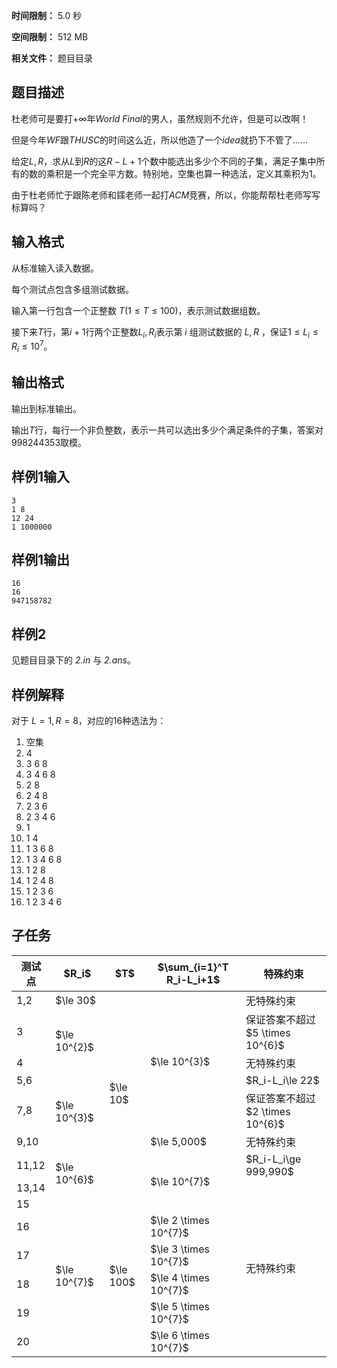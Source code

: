 


**时间限制：** 5.0 秒 


**空间限制：** 512 MB

**相关文件：** 题目目录




## 题目描述

杜老师可是要打$+\infty$年$World~Final$的男人，虽然规则不允许，但是可以改啊！

但是今年$WF$跟$THUSC$的时间这么近，所以他造了一个$idea$就扔下不管了……

给定$L,R$，求从$L$到$R$的这$R-L+1$个数中能选出多少个不同的子集，满足子集中所有的数的乘积是一个完全平方数。特别地，空集也算一种选法，定义其乘积为$1$。

由于杜老师忙于跟陈老师和鏼老师一起打$ACM$竞赛，所以，你能帮帮杜老师写写标算吗？

## 输入格式

从标准输入读入数据。

每个测试点包含多组测试数据。

输入第一行包含一个正整数 $T(1\le T\le 100)$，表示测试数据组数。

接下来$T$行，第$i+1$行两个正整数$L_i,R_i$表示第 $i$ 组测试数据的 $L,R$ ，保证$1\le L_i\le R_i\le 10^{7}$。

## 输出格式

输出到标准输出。

输出$T​$行，每行一个非负整数，表示一共可以选出多少个满足条件的子集，答案对$998244353​$取模。






## 样例1输入

```plain
3
1 8
12 24
1 1000000

```



## 样例1输出

```plain
16
16
947158782

```
## 样例2

见题目目录下的 *2.in* 与 *2.ans*。

## 样例解释

对于 $L=1,R=8$，对应的$16$种选法为：

1. 空集
2. 4 
3. 3 6 8 
4. 3 4 6 8 
5. 2 8 
6. 2 4 8 
7. 2 3 6 
8. 2 3 4 6 
9. 1 
10. 1 4 
11. 1 3 6 8 
12. 1 3 4 6 8 
13. 1 2 8 
14. 1 2 4 8 
15. 1 2 3 6 
16. 1 2 3 4 6 

## 子任务

 
	


<table class="table table-bordered"><thead><tr><th rowspan="1">测试点</th><th rowspan="1">$R_i$</th><th rowspan="1">$T$</th><th rowspan="1">$\sum_{i=1}^T R_i-L_i+1$</th><th rowspan="1">特殊约束</th></tr></thead><tbody><tr><td rowspan="1">1,2</td><td rowspan="1">$\le 30$</td><td rowspan="8">$\le 10$</td><td rowspan="5">$\le 10^{3}$</td><td rowspan="1">无特殊约束</td></tr><tr><td rowspan="1">3</td><td rowspan="2">$\le 10^{2}$</td><td rowspan="1">保证答案不超过$5 \times 10^{6}$</td></tr><tr><td rowspan="1">4</td><td rowspan="1">无特殊约束</td></tr><tr><td rowspan="1">5,6</td><td rowspan="3">$\le 10^{3}$</td><td rowspan="1">$R_i-L_i\le 22$</td></tr><tr><td rowspan="1">7,8</td><td rowspan="1">保证答案不超过$2 \times 10^{6}$</td></tr><tr><td rowspan="1">9,10</td><td rowspan="1">$\le 5,000$</td><td rowspan="1">无特殊约束</td></tr><tr><td rowspan="1">11,12</td><td rowspan="2">$\le 10^{6}$</td><td rowspan="3">$\le 10^{7}$</td><td rowspan="1">$R_i-L_i\ge 999,990$</td></tr><tr><td rowspan="1">13,14</td><td rowspan="7">无特殊约束</td></tr><tr><td rowspan="1">15</td><td rowspan="6">$\le 10^{7}$</td><td rowspan="6">$\le 100$</td></tr><tr><td rowspan="1">16</td><td rowspan="1">$\le 2 \times 10^{7}$</td></tr><tr><td rowspan="1">17</td><td rowspan="1">$\le 3 \times 10^{7}$</td></tr><tr><td rowspan="1">18</td><td rowspan="1">$\le 4 \times 10^{7}$</td></tr><tr><td rowspan="1">19</td><td rowspan="1">$\le 5 \times 10^{7}$</td></tr><tr><td rowspan="1">20</td><td rowspan="1">$\le 6 \times 10^{7}$</td></tr></tbody></table> 